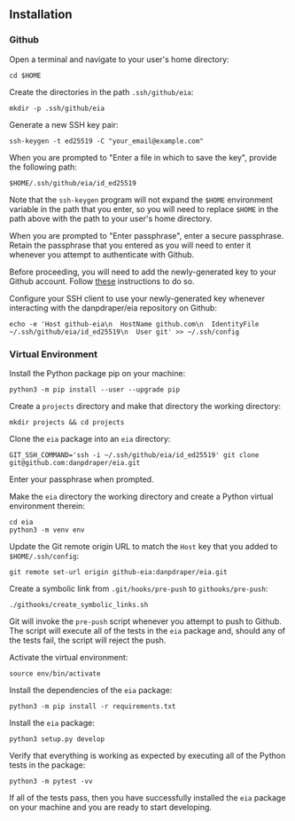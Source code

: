 ## Installation

### Github

Open a terminal and navigate to your user's home directory:

```
cd $HOME
```

Create the directories in the path `.ssh/github/eia`:

```
mkdir -p .ssh/github/eia
```

Generate a new SSH key pair:

```
ssh-keygen -t ed25519 -C "your_email@example.com"
```

When you are prompted to "Enter a file in which to save the key", provide the following path:

```
$HOME/.ssh/github/eia/id_ed25519
```

Note that the `ssh-keygen` program will not expand the `$HOME` environment variable in the path that you enter, so you will need to replace `$HOME` in the path above with the path to your user's home directory.

When you are prompted to "Enter passphrase", enter a secure passphrase. Retain the passphrase that you entered as you will need to enter it whenever you attempt to authenticate with Github.

Before proceeding, you will need to add the newly-generated key to your Github account. Follow [these](https://docs.github.com/en/github/authenticating-to-github/connecting-to-github-with-ssh/adding-a-new-ssh-key-to-your-github-account) instructions to do so.

Configure your SSH client to use your newly-generated key whenever interacting with the danpdraper/eia repository on Github:

```
echo -e 'Host github-eia\n  HostName github.com\n  IdentityFile ~/.ssh/github/eia/id_ed25519\n  User git' >> ~/.ssh/config
```

### Virtual Environment

Install the Python package pip on your machine:

```
python3 -m pip install --user --upgrade pip
```

Create a `projects` directory and make that directory the working directory:

```
mkdir projects && cd projects
```

Clone the `eia` package into an `eia` directory:

```
GIT_SSH_COMMAND='ssh -i ~/.ssh/github/eia/id_ed25519' git clone git@github.com:danpdraper/eia.git
```

Enter your passphrase when prompted.

Make the `eia` directory the working directory and create a Python virtual environment therein:

```
cd eia
python3 -m venv env
```

Update the Git remote origin URL to match the `Host` key that you added to `$HOME/.ssh/config`:

```
git remote set-url origin github-eia:danpdraper/eia.git
```

Create a symbolic link from `.git/hooks/pre-push` to `githooks/pre-push`:

```
./githooks/create_symbolic_links.sh
```

Git will invoke the `pre-push` script whenever you attempt to push to Github. The script will execute all of the tests in the `eia` package and, should any of the tests fail, the script will reject the push.

Activate the virtual environment:

```
source env/bin/activate
```

Install the dependencies of the `eia` package:

```
python3 -m pip install -r requirements.txt
```

Install the `eia` package:

```
python3 setup.py develop
```

Verify that everything is working as expected by executing all of the Python tests in the package:

```
python3 -m pytest -vv
```

If all of the tests pass, then you have successfully installed the `eia` package on your machine and you are ready to start developing.
